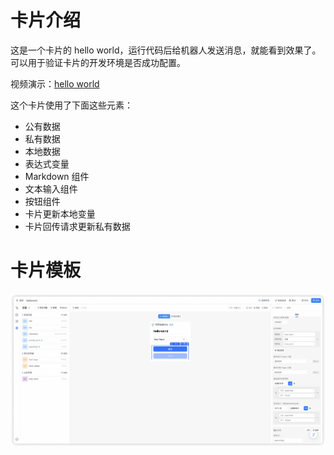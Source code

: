# 卡片介绍

这是一个卡片的 hello world，运行代码后给机器人发送消息，就能看到效果了。可以用于验证卡片的开发环境是否成功配置。

视频演示：[hello world](https://wolai.dingtalk.com/89gp6tEDFQaXTM2RqDsd4f)

这个卡片使用了下面这些元素：

- 公有数据
- 私有数据
- 本地数据
- 表达式变量
- Markdown 组件
- 文本输入组件
- 按钮组件
- 卡片更新本地变量
- 卡片回传请求更新私有数据

# 卡片模板

![](helloworld.png)
